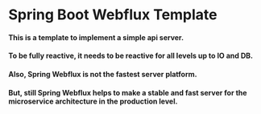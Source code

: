 # Spring Boot Webflux Template
#### This is a template to implement a simple api server.
#### To be fully reactive, it needs to be reactive for all levels up to IO and DB. 
#### Also, Spring Webflux is not the fastest server platform.
#### But, still Spring Webflux helps to make a stable and fast server for the microservice architecture in the production level.

